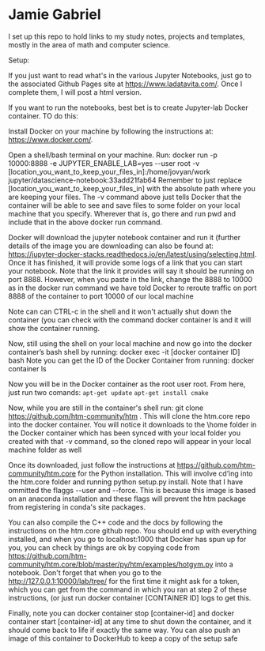 # Jamie Gabriel


I set up this repo to hold links to my study notes, projects and templates, mostly in the area of math and computer science.


Setup:

If you just want to read what's in the various Jupyter Notebooks, just go to the associated Github Pages site at <a href='https://www.ladatavita.com/'>https://www.ladatavita.com/</a>. Once I complete them, I will post a html version.

If you want to run the notebooks, best bet is to create Jupyter-lab Docker container. TO do this:  

Install Docker on your machine by following the instructions at: https://www.docker.com/.

Open a shell/bash terminal on your machine. Run:
docker run -p 10000:8888 -e JUPYTER_ENABLE_LAB=yes --user root -v [location_you_want_to_keep_your_files_in]:/home/jovyan/work jupyter/datascience-notebook:33add21fab64 Remember to just replace [location_you_want_to_keep_your_files_in] with the absolute path where you are keeping your files. The -v command above just tells Docker that the container will be able to see and save files to some folder on your local machine that you specify. Wherever that is, go there and run pwd and include that in the above docker run command.

Docker will download the jupyter notebook container and run it (further details of the image you are downloading can also be found at: https://jupyter-docker-stacks.readthedocs.io/en/latest/using/selecting.html. Once it has finished, it will provide some logs of a link that you can start your notebook. Note that the link it provides will say it should be running on port 8888. However, when you paste in the link, change the 8888 to 10000 as in the docker run command we have told Docker to reroute traffic on port 8888 of the container to port 10000 of our local machine

Note can can CTRL-c in the shell and it won't actually shut down the container (you can check with the command docker container ls and it will show the container running.

Now, still using the shell on your local machine and now go into the docker container’s bash shell by running:
docker exec -it [docker container ID] bash
Note you can get the ID of the Docker Container from running: docker container ls

Now you will be in the Docker container as the root user root. From here, just run two comands:
`apt-get update`
`apt-get install cmake`

Now, while you are still in the container's shell run:
git clone https://github.com/htm-community/htm . This will clone the htm.core repo into the docker container. You will notice it downloads to the \home folder in the Docker container which has been synced with your local folder you created with that -v command, so the cloned repo will appear in your local machine folder as well

Once its downloaded, just follow the instructions at https://github.com/htm-community/htm.core for the Python installation. This will involve cd’ing into the htm.core folder and running python setup.py install. Note that I have ommitted the flaggs --user and --force. This is because this image is based on an anaconda installation and these flags will prevent the htm package from registering in conda's site packages.

You can also compile the C++ code and the docs by following the instructions on the htm.core github repo. You should end up with everything installed, and when you go to localhost:1000 that Docker has spun up for you, you can check by things are ok by copying code from https://github.com/htm-community/htm.core/blob/master/py/htm/examples/hotgym.py into a notebook. Don't forget that when you go to the http://127.0.0.1:10000/lab/tree/ for the first time it might ask for a token, which you can get from the command in which you ran at step 2 of these instructions, (or just run docker container [CONTAINER ID] logs to get this.

Finally, note you can docker container stop [container-id] and docker container start [container-id] at any time to shut down the container, and it should come back to life if exactly the same way. You can also push an image of this container to DockerHub to keep a copy of the setup safe
